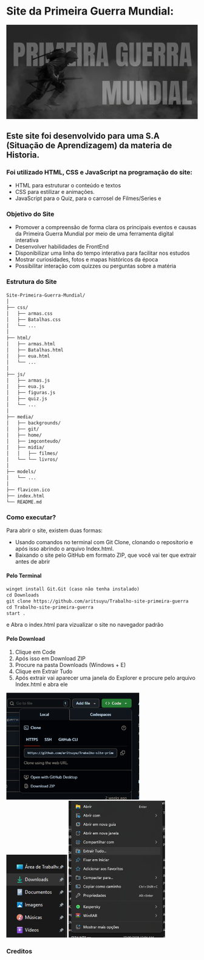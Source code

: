 # Site da Primeira Guerra Mundial:

<img src="media/git/backgit.png" width="825"/>

## Este site foi desenvolvido para uma S.A (Situação de Aprendizagem) da materia de Historia.

### Foi utilizado HTML, CSS e JavaScript na programação do site:

- HTML para estruturar o conteúdo e textos
- CSS para estilizar e animações.
- JavaScript para o Quiz, para o carrosel de Filmes/Series e

### Objetivo do Site

- Promover a compreensão  de forma clara os principais eventos e causas da Primeira Guerra Mundial por meio de uma ferramenta digital interativa
- Desenvolver habilidades de FrontEnd
- Disponibilizar uma linha do tempo interativa para facilitar nos estudos
- Mostrar curiosidades, fotos e mapas históricos da época
- Possibilitar interação com quizzes ou perguntas sobre a matéria

### Estrutura do Site

```
Site-Primeira-Guerra-Mundial/
│
├── css/
│   ├── armas.css
│   ├── Batalhas.css
│   └── ... 
│
├── html/
│   ├── armas.html
│   ├── Batalhas.html
│   ├── eua.html
│   └── ...
│
├── js/
│   ├── armas.js
│   ├── eua.js
│   ├── figuras.js
│   ├── quiz.js
│   └── ...
│
├── media/
│   ├── backgrounds/
│   ├── git/
│   ├── home/
│   ├── imgconteudo/
│   ├── midia/
│   │   ├── filmes/
│   └── └── livros/
│
├── models/
│   └── ...
│
├── flavicon.ico
├── index.html
└── README.md
```

### Como executar?

Para abrir o site, existem duas formas:

- Usando comandos no terminal com Git Clone, clonando o repositorio e após isso abrindo o arquivo Index.html.
- Baixando o site pelo GitHub em formato ZIP, que você vai ter que extrair antes de abrir

####  Pelo Terminal
```
winget install Git.Git (caso não tenha instalado)
cd Downloads
git clone https://github.com/aritsuyu/Trabalho-site-primeira-guerra
cd Trabalho-site-primeira-guerra
start .
```
e Abra o index.html para vizualizar o site no navegador padrão

#### Pelo Download
1. Clique em Code
2. Após isso em Download ZIP
3. Procure na pasta Downloads (Windows + E)
4. Clique em Extrair Tudo
5. Após extrair vai aparecer uma janela do Explorer e procure pelo arquivo Index.html e abra ele


<img src="media/git/printb.png" width="350"/>


<img src="media/git/side.png" width= "160"/>


<img src="media/git/extract.png" height= "360"/>


### Creditos
